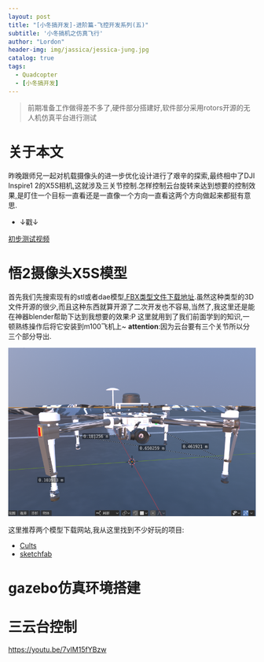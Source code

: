 ```yaml
---
layout: post
title: "[小冬搞开发]-进阶篇-飞控开发系列(五)"
subtitle: '小冬搞机之仿真飞行'
author: "Lordon"
header-img: img/jassica/jessica-jung.jpg
catalog: true
tags:
  - Quadcopter
  - [小冬搞开发]
---
```



> 前期准备工作做得差不多了,硬件部分搭建好,软件部分采用rotors开源的无人机仿真平台进行测试

# 关于本文
昨晚跟师兄一起对机载摄像头的进一步优化设计进行了艰辛的探索,最终相中了DJI Inspire1 2的X5S相机,这就涉及三关节控制.怎样控制云台旋转来达到想要的控制效果,是盯住一个目标一直看还是一直像一个方向一直看这两个方向做起来都挺有意思.<br>
- ↓戳↓

[初步测试视频](https://youtu.be/c7qvT9iQhx8)

# 悟2摄像头X5S模型
首先我们先搜索现有的stl或者dae模型[.FBX类型文件下载地址](https://sketchfab.com/3d-models/dji-inspire-2-with-zenmuse-x5s-3979efe28b3a4221bdd462638582d0a6).虽然这种类型的3D文件开源的很少,而且这种东西就算开源了二次开发也不容易,当然了,我这里还是能在神器blender帮助下达到我想要的效果:P
这里就用到了我们前面学到的知识,一顿熟练操作后将它安装到m100飞机上~
**attention**:因为云台要有三个关节所以分三个部分导出.

<img src="/img/200223image/withx5s.png">

这里推荐两个模型下载网站,我从这里找到不少好玩的项目:<br>
- [Cults](https://cults3d.com/en/search?utf8=%E2%9C%93&q=dji)
- [sketchfab](https://sketchfab.com/feed)

# gazebo仿真环境搭建




# 三云台控制




https://youtu.be/7vIM15fYBzw
















<!-- 
# m100 参数

<center>
悬停精度 垂直：0.5m 水平：2.5m <br />
俯仰轴：300°/s，航向轴：150°/s<br />
升降速度 max 5m/s<br />
轴距 650mm<br />
最大俯仰角度：35°<br />


扩展架重量：45g<br />
ZENMUSE X3一体式云台相机重量：247g<br />
重量（含TB47D电池）：2355g<br />

</center>

----


## 写在前面:

**笔者个人电脑配置:**

github所给模型/meshes多为`.dae`、`.obj`+`.mtl`或者`.stl`文件<br>

<center> 「SDF和URDF的区别」</center>

1-[solidwork2017链接教程](https://mp.weixin.qq.com/s/iHwBFrFamsjsMIuoYZffnA)，感谢佳林的baiduyun会员

<img src="/img/200223image/ship.jpg"> 
 -->


